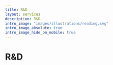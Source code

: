 ```yaml
---
title: R&D
layout: services
description: R&D
intro_image: "images/illustrations/reading.svg"
intro_image_absolute: true
intro_image_hide_on_mobile: true
---
```


# R&D
